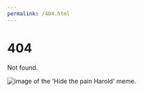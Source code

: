 ```yaml
---
permalink: /404.html
---
```

# 404
Not found.

<img src="https://s.tcdn.co/f4e/997/f4e99785-cdf0-34dd-b279-d5313bc7a155/192/3.png" alt="image of the 'Hide the pain Harold' meme." />